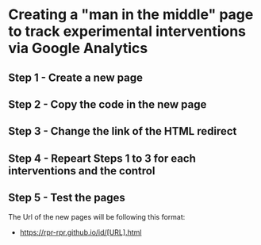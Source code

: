 # Creating a "man in the middle" page to track experimental interventions via Google Analytics

## Step 1 - Create a new page

## Step 2 - Copy the code in the new page

## Step 3 - Change the link of the HTML redirect

## Step 4 - Repeart Steps 1 to 3 for each interventions and the control

## Step 5 - Test the pages

The Url of the new pages will be following this format:

* https://rpr-rpr.github.io/id/[URL].html
